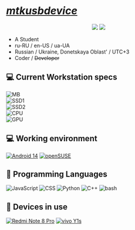 # _<ins>[mtkusbdevice](https://mtk.dest4590.lol)</ins>_
<div align="center">
  <img src="https://github-readme-stats.vercel.app/api?username=mtkusbdevice&show_icons=true&theme=catppuccin_mocha&border_radius=12&hide_border=true">
  <img src="https://github-readme-stats.vercel.app/api/top-langs?username=mtkusbdevice&layout=compact&show_icons=true&theme=catppuccin_mocha&border_radius=12&hide_border=true">
</div>

[//]: # "[![Discord Presence](https://lanyard.cnrad.dev/api/935607522927198252)](https://discord.com/users/935607522927198252)"

- A Student
- ru-RU / en-US / ua-UA
- Russian / Ukraine, Donetskaya Oblast' / UTC+3
- Coder / ~~Developer~~

## 💻 Current Workstation specs
![MB](https://img.shields.io/badge/Gigabyte-A520M_K-cba6f7?style=for-the-badge&logoColor=cdd6f4&labelColor=1e1e2e)
<br>
![SSD1](https://img.shields.io/badge/Netac-Basic_512GB-cba6f7?style=for-the-badge&logoColor=cdd6f4&labelColor=1e1e2e)
<br>
![SSD2](https://img.shields.io/badge/KIOXIA-Exceria_480GB-cba6f7?style=for-the-badge&logoColor=cdd6f4&labelColor=1e1e2e)
<br>
![CPU](https://img.shields.io/badge/AMD-Ryzen_5_5500-cba6f7?style=for-the-badge&logoColor=cdd6f4&labelColor=1e1e2e)
<br> 
![GPU](https://img.shields.io/badge/ASUS-Radeon_Dual_RX_6500XT_OC_4GB-cba6f7?style=for-the-badge&logoColor=cdd6f4&labelColor=1e1e2e)

## 💻 Working environment
[![Android 14](https://img.shields.io/badge/Android%2014%20QPR2-3ddc84?style=flat-square&logo=android&logoColor=ffffff)](https://www.android.com/android-14/)
[![openSUSE](https://img.shields.io/badge/openSUSE%20Tumbleweed-78BC24?style=flat-square&logo=opensuse&logoColor=ffffff)](https://www.opensuse.org/)

## 🌱 Programming Languages
![JavaScript](https://img.shields.io/badge/-JavaScript-f0db4f?style=flat-square&logo=javascript&logoColor=000)
![CSS](https://img.shields.io/badge/-CSS-264de4?style=flat-square&logo=css3&logoColor=fff)
![Python](https://img.shields.io/badge/-Python-3776ab?style=flat-square&logo=python&logoColor=fff)
![C++](https://img.shields.io/badge/-C++-blue?style=flat-square&logo=cplusplus&logoColor=fff)
![bash](https://img.shields.io/badge/-bash-4eaa25?style=flat-square&logo=gnu%20bash&logoColor=fff)

## 📱 Devices in use
[![Redmi Note 8 Pro](https://img.shields.io/badge/-Redmi%20Note%208%20Pro-orange?style=flat-square&logo=xiaomi&logoColor=ffffff)](https://www.mi.com/ru/redmi-note-8-pro/)
[![vivo Y1s](https://img.shields.io/badge/-vivo%20Y1s-blue?style=flat-square&logo=android&logoColor=ffffff)](https://vivo.com)

